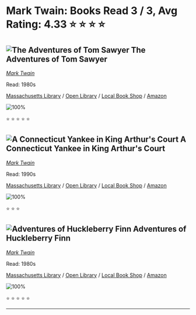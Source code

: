 # Mark Twain:  Books Read 3 / 3, Avg Rating: 4.33 :star: :star: :star: :star:

## ![The Adventures of Tom Sawyer](https://covers.openlibrary.org/b/id/12043351-M.jpg) The Adventures of Tom Sawyer
*[Mark Twain](../authors/MarkTwain)*

Read: 1980s

[Massachusetts Library](https://library.minlib.net/search/i=9783257008913) / [Open Library](https://openlibrary.org/isbn/9783257008913) / [Local Book Shop](https://bookshop.org/book/9783257008913) / [Amazon](https://amazon.com/dp/1891355643)

![100%](https://geps.dev/progress/100) 

:star: :star: :star: :star: :star:

## ![A Connecticut Yankee in King Arthur's Court](https://covers.openlibrary.org/b/id/9168732-M.jpg) A Connecticut Yankee in King Arthur's Court
*[Mark Twain](../authors/MarkTwain)*

Read: 1990s

[Massachusetts Library](https://library.minlib.net/search/i=9798462163135) / [Open Library](https://openlibrary.org/isbn/9798462163135) / [Local Book Shop](https://bookshop.org/book/9798462163135) / [Amazon](https://amazon.com/dp/8497648005)

![100%](https://geps.dev/progress/100) 

:star: :star: :star:

## ![Adventures of Huckleberry Finn](https://covers.openlibrary.org/b/id/8157718-M.jpg) Adventures of Huckleberry Finn
*[Mark Twain](../authors/MarkTwain)*

Read: 1980s

[Massachusetts Library](https://library.minlib.net/search/i=9781519189448) / [Open Library](https://openlibrary.org/isbn/9781519189448) / [Local Book Shop](https://bookshop.org/book/9781519189448) / [Amazon](https://amazon.com/dp/8497646975)

![100%](https://geps.dev/progress/100) 

:star: :star: :star: :star: :star:

---
